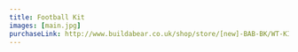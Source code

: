 ```yaml
---
title: Football Kit
images: [main.jpg]
purchaseLink: http://www.buildabear.co.uk/shop/store/[new]-BAB-BK/WT-KIT-13/productId=prod11070843
---
```

